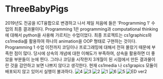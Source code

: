 # ThreeBabyPigs

2019년도 전공을 ICT융합으로 변경하고 나서 제일 처음에 들은 'Programming 1' 수업의 최종 결과물이다. Programming 1은 programming과 computational thinking에 대해서 python을 사용해 가르치는 수업이었다. 최종 프로젝트는 cs1graphics와 cs1media를 활용하여 하나의 animation을 OOP 형태로 구현하는 것이다. 
Programming 1 수업 이전까지 코딩이나 프로그래밍에 대해서 전혀 몰랐기 때문에 부족한 점이 많다. 당시에 상속의 개념에 대한 이해도가 부족하여, 상속을 활용하면 더 좋았을 부분들이 눈에 띈다. 그러나 코딩을 시작한지 3개월이 된 시점에서 만든 결과물이란 것을 감안하고 보면 나쁘지 않다고 생각한다. 
현재 cs1media 나 cs1grapics 모듈이 배포되지 않고 있어서 실행이 불과하다. 
![4](https://user-images.githubusercontent.com/55008408/113831985-23349e80-97c3-11eb-9a6f-1d93f46b75d3.gif)
![3](https://user-images.githubusercontent.com/55008408/113832008-2891e900-97c3-11eb-91f7-055b35eb1814.gif)
![2](https://user-images.githubusercontent.com/55008408/113832011-292a7f80-97c3-11eb-99c5-db0471a8d267.gif)
![1](https://user-images.githubusercontent.com/55008408/113832015-29c31600-97c3-11eb-84cb-4d49126bb5ef.gif)
![6](https://user-images.githubusercontent.com/55008408/113832020-2af44300-97c3-11eb-8faf-63a6ee84b6fc.gif)
![5](https://user-images.githubusercontent.com/55008408/113832027-2b8cd980-97c3-11eb-8f82-ad24acca85d0.gif)
![ED ver2](https://user-images.githubusercontent.com/55008408/113832030-2c257000-97c3-11eb-8f8d-a1cefa0d48ef.gif)
